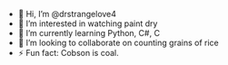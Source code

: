 - 👋 Hi, I’m @drstrangelove4
- 👀 I’m interested in watching paint dry
- 🌱 I’m currently learning Python, C#, C
- 💞️ I’m looking to collaborate on counting grains of rice
- ⚡ Fun fact: Cobson is coal.

<!---
drstrangelove4/drstrangelove4 is a ✨ special ✨ repository because its `README.md` (this file) appears on your GitHub profile.
You can click the Preview link to take a look at your changes.
--->

